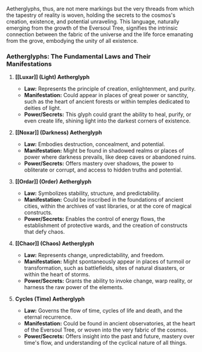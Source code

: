 
Aetherglyphs, thus, are not mere markings but the very threads from which the tapestry of reality is woven, holding the secrets to the cosmos's creation, existence, and potential unraveling. This language, naturally emerging from the growth of the Eversoul Tree, signifies the intrinsic connection between the fabric of the universe and the life force emanating from the grove, embodying the unity of all existence.


### Aetherglyphs: The Fundamental Laws and Their Manifestations

1. **[[Luxar]] (Light) Aetherglyph**
    
    - **Law:** Represents the principle of creation, enlightenment, and purity.
    - **Manifestation:** Could appear in places of great power or sanctity, such as the heart of ancient forests or within temples dedicated to deities of light.
    - **Power/Secrets:** This glyph could grant the ability to heal, purify, or even create life, shining light into the darkest corners of existence.
2. **[[Noxar]] (Darkness) Aetherglyph**
    
    - **Law:** Embodies destruction, concealment, and potential.
    - **Manifestation:** Might be found in shadowed realms or places of power where darkness prevails, like deep caves or abandoned ruins.
    - **Power/Secrets:** Offers mastery over shadows, the power to obliterate or corrupt, and access to hidden truths and potential.
3. **[[Ordar]] (Order) Aetherglyph**
    
    - **Law:** Symbolizes stability, structure, and predictability.
    - **Manifestation:** Could be inscribed in the foundations of ancient cities, within the archives of vast libraries, or at the core of magical constructs.
    - **Power/Secrets:** Enables the control of energy flows, the establishment of protective wards, and the creation of constructs that defy chaos.
4. **[[Chaor]] (Chaos) Aetherglyph**
    
    - **Law:** Represents change, unpredictability, and freedom.
    - **Manifestation:** Might spontaneously appear in places of turmoil or transformation, such as battlefields, sites of natural disasters, or within the heart of storms.
    - **Power/Secrets:** Grants the ability to invoke change, warp reality, or harness the raw power of the elements.
5. **Cycles (Time) Aetherglyph**
    
    - **Law:** Governs the flow of time, cycles of life and death, and the eternal recurrence.
    - **Manifestation:** Could be found in ancient observatories, at the heart of the Eversoul Tree, or woven into the very fabric of the cosmos.
    - **Power/Secrets:** Offers insight into the past and future, mastery over time's flow, and understanding of the cyclical nature of all things.


